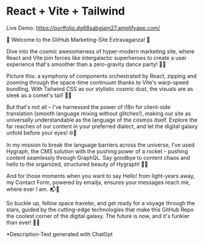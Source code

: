 # React + Vite + Tailwind


Live Demo: https://portfolio.dg68sabgjam27.amplifyapp.com/

🚀 Welcome to the GitHub Marketing-Site Extravaganza! 🌟

Dive into the cosmic awesomeness of hyper-modern marketing site, where React and Vite join forces like intergalactic superheroes to create a user experience that's smoother than a zero-gravity dance party! 🚀✨

Picture this: a symphony of components orchestrated by React, zipping and zooming through the space-time continuum thanks to Vite's warp-speed bundling. With Tailwind CSS as our stylistic cosmic dust, the visuals are as sleek as a comet's tail! 🌌🎨

But that's not all – I've harnessed the power of i18n for client-side translation (smooth language mixing without glitches!), making our site as universally understandable as the language of the cosmos itself. Explore the far reaches of our content in your preferred dialect, and let the digital galaxy unfold before your eyes! 🌐🚀

In my mission to break the language barriers across the universe, I've used Hygraph, the CMS solution with the pushing power of a rocket – pushing content seamlessly through GraphQL. Say goodbye to content chaos and hello to the organized, structured beauty of Hygraph! 🌌📡

And for those moments when you want to say Hello! from light-years away, my Contact Form, powered by emailjs, ensures your messages reach me, where ever I am. 📬💫

So buckle up, fellow space traveler, and get ready for a voyage through the stars, guided by the cutting-edge technologies that make this GitHub Repo the coolest corner of the digital galaxy. The future is now, and it's funkier than ever! 🚀🎉

*Description-Text generated with ChatGpt
